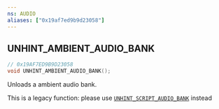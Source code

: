 ```yaml
---
ns: AUDIO
aliases: ["0x19af7ed9b9d23058"]
---
```

## UNHINT_AMBIENT_AUDIO_BANK

```c
// 0x19AF7ED9B9D23058
void UNHINT_AMBIENT_AUDIO_BANK();
```

Unloads a ambient audio bank.

This is a legacy function: please use [`UNHINT_SCRIPT_AUDIO_BANK`](#_0x9AC92EED5E4793AB) instead

